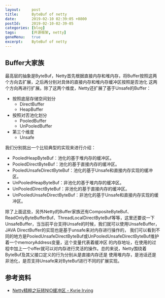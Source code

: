 ```yaml
---
layout:     post
title:      ByteBuf of netty
date:       2019-02-10 02:39:05 +0800
postId:     2019-02-10-02-39-05
categories: [blog]
tags:       [开源框架, netty]
geneMenu:   true
excerpt:    ByteBuf of netty
---
```


## Buffer大家族

最高层的抽象是ByteBuf，Netty首先根据直接内存和堆内存，将Buffer按照这两个方向去扩展，之后再分别对具体的直接内存和堆内存缓冲区按照是否池化
这两个方向再进行扩展。除了这两个维度，Netty还扩展了基于Unsafe的Buffer：

* 按照底层存储空间划分
    * DirectBuffer
    * HeapBuffer
* 按照对否池化划分
    * PooledBuffer
    * UnPooledBuffer
* 第三个维度
    * Unsafe

我们分别挑出一个比较典型的实现来进行介绍：

* PooledHeapByteBuf：池化的基于堆内存的缓冲区。
* PooledDirectByteBuf：池化的基于直接内存的缓冲区。
* PooledUnsafeDirectByteBuf：池化的基于Unsafe和直接内存实现的缓冲区。
* UnPooledHeapByteBuf：非池化的基于堆内存的缓冲区。
* UnPooledDirectByteBuf：非池化的基于直接内存的缓冲区。
* UnPooledUnsafeDirectByteBuf：非池化的基于Unsafe和直接内存实现的缓冲区。

除了上面这些，另外Netty的Buffer家族还有CompositeByteBuf、ReadOnlyByteBufferBuf、ThreadLocalDirectByteBuf等等，这里还要说一下
UnsafeBuffer，当当前平台支持Unsafe的时候，我们就可以使用UnsafeBuffer，JAVA DirectBuffer的实现也是基于unsafe来对内存进行操作的，
我们可以看到不同的地方是PooledUnsafeDirectByteBuf或UnPooledUnsafeDirectByteBuf维护着一个memoryAddress变量，这个变量代表着缓冲区
的内存地址，在使用的过程中加上一个offer就可以对内存进行灵活的操作。总的来说，Netty围绕着ByteBuf及其父接口定义的行为分别从是直接内存还是
使用堆内存，是池话还是非池化，是否支持Unsafe来对ByteBuf进行不同的扩展实现。

## 参考资料

* [Netty精粹之玩转NIO缓冲区 - Kyrie lrving](https://www.cnblogs.com/wxd0108/p/6681627.html)
